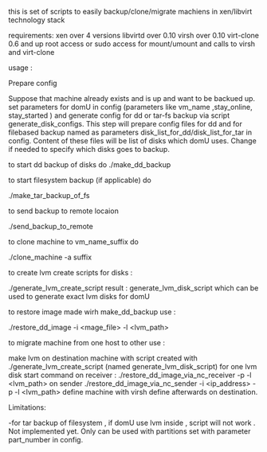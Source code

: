 this is set of scripts to easily backup/clone/migrate machiens in xen/libvirt technology stack

requirements:
xen over 4 versions 
libvirtd over 0.10
virsh over 0.10
virt-clone 0.6 and up
root access or sudo access for mount/umount and calls to virsh and virt-clone


usage :

Prepare config 

Suppose that machine already exists and is up and want to be backued up.
set parameters for domU in config  (parameters like vm_name ,stay_online, stay_started ) and  generate config for dd or tar-fs backup via script generate_disk_configs.
This step will prepare config files for dd and for filebased backup named as parameters disk_list_for_dd/disk_list_for_tar in config.
Content of these files will  be list of disks which domU uses.
Change if needed to specify which disks goes to backup.


to start dd backup of disks  do
./make_dd_backup

to start filesystem backup (if applicable)  do

./make_tar_backup_of_fs

to send backup to remote locaion 

./send_backup_to_remote

to clone machine to vm_name_suffix do

./clone_machine -a suffix

to create lvm create scripts for disks :

./generate_lvm_create_script
result : generate_lvm_disk_script which can be used to generate exact lvm disks for domU

to restore image made wirh make_dd_backup use :

./restore_dd_image  -i <mage_file> -l <lvm_path>

to migrate machine from one host to other use :

make lvm on destination machine with script created with  ./generate_lvm_create_script (named generate_lvm_disk_script)
for one  lvm  disk start command  on receiver :
./restore_dd_image_via_nc_receiver -p <port> -l <lvm_path>
on sender 
./restore_dd_image_via_nc_sender -i <ip_address> -p <port> -l <lvm_path>
define machine with virsh define afterwards on destination.




Limitations:

-for tar backup of filesystem , if domU use lvm inside , script will not work . Not implemented yet. Only can be used with partitions set with parameter part_number in config. 
